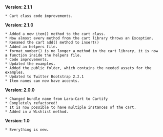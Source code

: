 **Version: 2.1.1**

	* Cart class code improvements.

**Version: 2.1.0**

	* Added a new item() method to the cart class.
	* Now almost every method from the cart library throws an Exception.
	* Renamed the cart add() method to insert()
	* Added an helpers file.
	* format_number() is no longer a method in the cart library, it is now a function inside the helpers file.
	* Code improvements.
	* Updated the examples.
	* Added the public folder, which contains the needed assets for the examples.
	* Updated to Twitter Bootstrap 2.2.1
	* Item names can now have accents.

**Version: 2.0.0**

    * Changed bundle name from Lara-Cart to Cartify
    * Completely refactored!
    * It is now possible to have multiple instances of the cart.
    * Added in a Wishlist method.

**Version: 1.0**

    * Everything is new.

